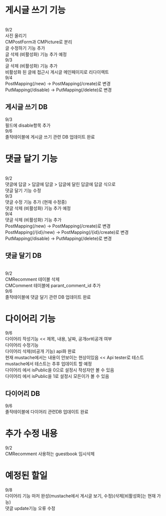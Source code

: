 <h1>게시글 쓰기 기능</h1><br>
9/2<br>
사진 올리기<br>
CMPostForm과 CMPicture로 분리<br>
글 수정하기 기능 추가<br>
글 삭제 (비활성화) 기능 추가 예정<br>
9/3<br>
글 삭제 (비활성화) 기능 추가<br>
비활성화 된 글에 접근시 게시글 메인페이지로 리다이렉트<br>
9/4<br>
PostMapping(/new) -> PostMapping(/create)로 변경<br>
PutMapping(/disable) -> PutMapping(/delete)로 변경<br>

<h2>게시글 쓰기 DB</h2>
9/3<br>
필드에 disable항목 추가<br>
9/6<br>
졸작테이블에 게시글 쓰기 관련 DB 업데이트 완료<br>

<h1>댓글 달기 기능</h1><br>
9/2<br>
댓글에 답글 > 답글에 답글 > 답글에 달린 답글에 답글 식으로<br>
댓글 달기 기능 수정<br>
9/3<br>
댓글 수정 기능 추가 (현재 수정중)<br>
댓글 삭제 (비활성화) 기능 추가 예정<br>
9/4<br>
댓글 삭제 (비활성화) 기능 추가<br>
PostMapping(/new) -> PostMapping(/create)로 변경<br>
PostMapping(/{id}/new) -> PostMapping(/{id}/create)로 변경<br>
PutMapping(/disable) -> PutMapping(/delete)로 변경<br>

<h2>댓글 달기 DB</h2><br>
9/2<br>
CMRecomment 테이블 삭제<br>
CMComment 테이블에 parant_comment_id 추가<br>
9/6<br>
졸작테이블에 댓글 달기 관련 DB 업데이트 완료<br>

<h1>다이어리 기능</h1>
9/6<br>
다이어리 작성기능 << 제목, 내용, 날짜, 공개or비공개 여부 <br>
다이어리 수정기능<br>
다이어리 삭제(비공개 기능) api화 완료<br>
현재 mustache에서는 내용이 안보이는 현상이있음 << Api tester로 테스트<br>
mustache에서 테스트는 추후 업데이트 할 예정<br>
다이어리 에서 isPublic을 0으로 설정시 작성자만 볼 수 있음<br>
다이어리 에서 isPublic을 1로 설정시 모든이가 볼 수 있음<br>

<h2>다이어리 DB</h2>
9/6<br>
졸작테이블에 다이어리 관련DB 업데이트 완료<br>

<h1>추가 수정 내용</h1>
9/2<br>
CMRecomment 사용하는 guestbook 임시삭제

<h1>예정된 할일</h1>
9/8<br>
다이어리 기능 마저 완성(mustache에서 게시글 보기, 수정)(삭제[비활성화]는 현재 가능)<br>
댓글 update기능 오류 수정<br>
